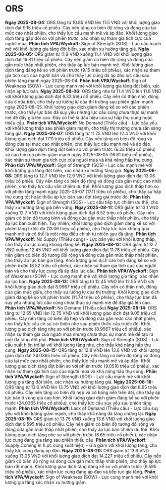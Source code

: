 # ORS

**Ngày 2025-08-04:** ORS tăng từ 10.85 VND lên 11.5 VND với khối lượng giao dịch đạt 9.15 triệu cổ phiếu. Cây nến tăng có biên độ rộng và đóng cửa tại mức cao nhất phiên, cho thấy lực cầu mạnh mẽ và áp đảo. Khối lượng giao dịch tăng gấp đôi so với phiên trước, xác nhận sự tham gia tích cực của người mua. **Phân tích VPA/Wyckoff:** Sign of Strength (SOS) - Lực cầu mạnh mẽ với khối lượng gia tăng đột biến, xác nhận xu hướng tăng giá.
**Ngày 2025-08-05:** ORS giảm từ 11.9 VND xuống 11.4 VND với khối lượng giao dịch đạt 16.81 triệu cổ phiếu. Cây nến giảm có biên độ rộng và đóng cửa gần mức thấp nhất phiên, cho thấy áp lực bán mạnh mẽ. Khối lượng giao dịch tăng đáng kể so với phiên trước (9.15 triệu cổ phiếu), xác nhận sự tham gia tích cực của người bán và cho thấy lực cung đã áp đảo lực cầu sau phiên tăng mạnh ngày 2025-08-04. **Phân tích VPA/Wyckoff:** Sign of Weakness (SOW) - Lực cung mạnh mẽ với khối lượng gia tăng đột biến, xác nhận áp lực bán.
**Ngày 2025-08-06:** ORS tăng nhẹ từ 11.4 VND lên 11.6 VND với khối lượng giao dịch đạt 6.33 triệu cổ phiếu. Cây nến có thân nhỏ, đóng cửa ở nửa trên, cho thấy sự lưỡng lự của thị trường sau phiên giảm mạnh ngày 2025-08-05. Khối lượng giao dịch giảm đáng kể so với các phiên trước, cho thấy lực bán đã suy yếu nhưng lực cầu cũng chưa thực sự mạnh mẽ để đẩy giá lên cao. Đây có thể là dấu hiệu của sự hấp thụ cung hoặc thiếu cầu. **Phân tích VPA/Wyckoff:** No Demand (Thiếu cầu) - Lực cầu yếu với khối lượng thấp sau phiên giảm mạnh, cho thấy thị trường chưa sẵn sàng tăng giá.
**Ngày 2025-08-07:** ORS tăng từ 11.75 VND lên 12.4 VND với khối lượng giao dịch đạt 17.11 triệu cổ phiếu. Cây nến tăng có biên độ rộng và đóng cửa tại mức cao nhất phiên, cho thấy lực cầu mạnh mẽ và áp đảo. Khối lượng giao dịch tăng đột biến so với phiên trước (6.33 triệu cổ phiếu) và cao hơn cả phiên giảm mạnh ngày 2025-08-05 (16.81 triệu cổ phiếu), xác nhận sự tham gia tích cực của người mua và khả năng hấp thụ cung. **Phân tích VPA/Wyckoff:** Sign of Strength (SOS) - Lực cầu mạnh mẽ với khối lượng gia tăng đột biến, xác nhận xu hướng tăng giá.
**Ngày 2025-08-08:** ORS tăng từ 12.7 VND lên 12.9 VND với khối lượng giao dịch đạt 13.06 triệu cổ phiếu. Cây nến tăng có biên độ rộng và đóng cửa gần mức cao nhất phiên, cho thấy lực cầu vẫn chiếm ưu thế. Khối lượng giao dịch thấp hơn so với phiên tăng mạnh ngày 2025-08-07 (17.11 triệu cổ phiếu), cho thấy sự hấp thụ cung tốt hoặc thiếu áp lực bán sau đợt tăng giá trước đó. **Phân tích VPA/Wyckoff:** Sign of Strength (SOS) - Lực cầu tiếp tục chiếm ưu thế, cho thấy xu hướng tăng giá bền vững.
**Ngày 2025-08-11:** ORS giảm từ 13.1 VND xuống 12.7 VND với khối lượng giao dịch đạt 8.52 triệu cổ phiếu. Cây nến giảm có biên độ trung bình và đóng cửa gần mức thấp nhất phiên, cho thấy áp lực bán xuất hiện. Tuy nhiên, khối lượng giao dịch giảm đáng kể so với phiên tăng trước đó (13.06 triệu cổ phiếu), cho thấy lực bán không quá mạnh mẽ và có thể là một nhịp điều chỉnh tự nhiên sau đà tăng. **Phân tích VPA/Wyckoff:** No Supply (Thiếu cung) - Lực bán yếu với khối lượng thấp, cho thấy áp lực cung không đáng kể.
**Ngày 2025-08-12:** ORS giảm từ 12.7 VND xuống 12.45 VND với khối lượng giao dịch đạt 11.78 triệu cổ phiếu. Cây nến giảm có biên độ tương đối rộng và đóng cửa gần mức thấp nhất phiên, cho thấy áp lực bán gia tăng. Khối lượng giao dịch cao hơn đáng kể so với phiên trước (8.52 triệu cổ phiếu), xác nhận sự tham gia tích cực của người bán và cho thấy lực cung đã áp đảo lực cầu. **Phân tích VPA/Wyckoff:** Sign of Weakness (SOW) - Lực cung mạnh mẽ với khối lượng gia tăng, xác nhận áp lực bán.
**Ngày 2025-08-13:** ORS tăng từ 12.45 VND lên 12.55 VND với khối lượng giao dịch đạt 8.9967 triệu cổ phiếu. Cây nến có thân nhỏ, đóng cửa gần mức giữa, cho thấy sự lưỡng lự của thị trường. Khối lượng giao dịch giảm đáng kể so với phiên trước (11.78 triệu cổ phiếu), cho thấy lực bán đã suy yếu nhưng lực cầu cũng chưa thực sự mạnh mẽ để đẩy giá lên cao. **Phân tích VPA/Wyckoff:** No Demand (Thiếu cầu)
**Ngày 2025-08-14:** ORS tăng từ 12.55 VND lên 12.75 VND với khối lượng giao dịch đạt 9.05 triệu cổ phiếu. Cây nến tăng có biên độ hẹp và đóng cửa gần mức cao nhất phiên, cho thấy lực cầu có sự cải thiện nhẹ sau phiên thiếu cầu trước đó. Khối lượng giao dịch tăng nhẹ so với phiên trước (8.9967 triệu cổ phiếu), xác nhận sự tham gia của người mua nhưng chưa thực sự mạnh mẽ để tạo ra một đà tăng đột phá. **Phân tích VPA/Wyckoff:** Sign of Strength (SOS) - Lực cầu xuất hiện trở lại với khối lượng tăng nhẹ, cho thấy khả năng hấp thụ cung.
**Ngày 2025-08-15:** ORS tăng từ 12.8 VND lên 13.6 VND với khối lượng giao dịch đạt 24.0365 triệu cổ phiếu. Cây nến tăng có biên độ rộng và đóng cửa tại mức cao nhất phiên, cho thấy lực cầu mạnh mẽ và áp đảo. Khối lượng giao dịch tăng đột biến so với phiên trước (9.0516 triệu cổ phiếu), xác nhận sự tham gia tích cực của người mua và khả năng hấp thụ cung. **Phân tích VPA/Wyckoff:** Sign of Strength (SOS) - Lực cầu mạnh mẽ với khối lượng gia tăng đột biến, xác nhận xu hướng tăng giá.
**Ngày 2025-08-18:** ORS tăng từ 13.6 VND lên 13.75 VND với khối lượng giao dịch đạt 8.65 triệu cổ phiếu. Cây nến tăng có biên độ hẹp và có bóng nến trên dài, cho thấy áp lực bán ở vùng giá cao hơn. Khối lượng giao dịch giảm đáng kể so với phiên trước (24.0365 triệu cổ phiếu), cho thấy lực cầu suy yếu sau phiên tăng mạnh. **Phân tích VPA/Wyckoff:** Lack of Demand (Thiếu cầu) - Lực cầu suy yếu với khối lượng giảm mạnh, cho thấy khả năng đà tăng chững lại.
**Ngày 2025-08-19:** ORS giảm từ 13.75 VND xuống 13.6 VND với khối lượng giao dịch đạt 9.595 triệu cổ phiếu. Cây nến giảm có biên độ tương đối rộng và đóng cửa gần mức thấp nhất phiên, cho thấy áp lực bán chiếm ưu thế. Khối lượng giao dịch tăng nhẹ so với phiên trước (8.65 triệu cổ phiếu), xác nhận lực cung đang gia tăng sau phiên thiếu cầu. **Phân tích VPA/Wyckoff:** Supply Coming In (Lực cung xuất hiện) - Giá giảm với khối lượng tăng, cho thấy lực cung đang áp đảo.
**Ngày 2025-08-20:** ORS giảm từ 13.6 VND xuống 13.05 VND với khối lượng giao dịch đạt 14.227 triệu cổ phiếu. Cây nến giảm có biên độ rộng và đóng cửa gần mức thấp nhất phiên, cho thấy áp lực bán rất mạnh. Khối lượng giao dịch tăng đáng kể so với phiên trước (9.595 triệu cổ phiếu), xác nhận lực cung đang áp đảo và tiếp tục gia tăng. **Phân tích VPA/Wyckoff:** Sign of Weakness (SOW) - Lực cung mạnh mẽ với khối lượng gia tăng xác nhận xu hướng giảm.
